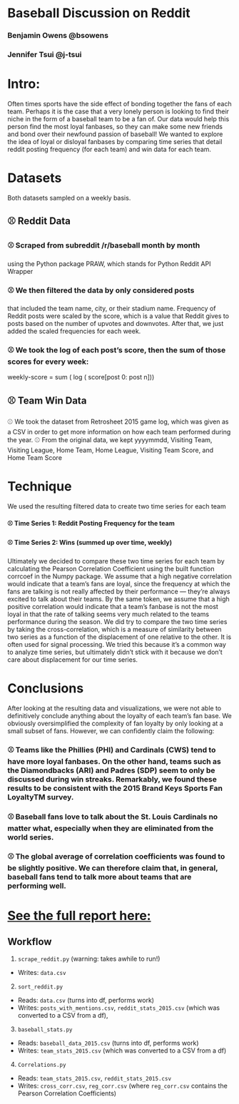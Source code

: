 # Baseball Discussion on Reddit

### Benjamin Owens @bsowens
### Jennifer Tsui @j-tsui

# Intro:

Often times sports have the side effect of bonding together the fans of each team. Perhaps it is the case that a very lonely person is looking to find their niche in the form of a baseball team to be a fan of. Our data would help this person find the most loyal fanbases, so they can make some new friends and bond over their newfound passion of baseball! We wanted to explore the idea of loyal or disloyal fanbases by comparing time series that detail reddit posting frequency (for each team) and win data for each team.

# Datasets

Both datasets sampled on a weekly basis.
## ⚾ Reddit Data
### ⚾ Scraped from subreddit /r/baseball month by month

using the Python package PRAW, which stands for
Python Reddit API Wrapper
### ⚾ We then filtered the data by only considered posts
that included the team name, city, or their stadium name. Frequency of Reddit posts were scaled by the score, which is a value that Reddit gives to posts based on the number of upvotes and downvotes. After that, we just added the scaled frequencies for each week.
### ⚾ We took the log of each post’s score, then the sum of those scores for every week:
weekly-score = sum ( log ( score[post 0: post n]))
## ⚾ Team Win Data
⚾ We took the dataset from Retrosheet 2015 game log,
which was given as a CSV in order to get more information on how each team performed during the year.
⚾ From the original data, we kept yyyymmdd, Visiting Team, Visiting League, Home Team, Home League, Visiting Team Score, and Home Team Score


# Technique
We used the resulting filtered data to create two time series for each team
#### ⚾ Time Series 1: Reddit Posting Frequency for the team 
#### ⚾ Time Series 2: Wins (summed up over time, weekly) 
Ultimately we decided to compare these two time series for each team by calculating the Pearson Correlation Coefficient using the built function corrcoef in the Numpy package. We assume that a high negative correlation would indicate that a team’s fans are loyal, since the frequency at which the fans are talking is not really affected by their performance — they’re always excited to talk about their teams. By the same token, we assume that a high positive correlation would indicate that a team’s fanbase is not the most loyal in that the rate of talking seems very much related to the teams performance during the season.
We did try to compare the two time series by taking the cross-correlation, which is a measure of similarity between two series as a function of the displacement of one relative to the other. It is often used for signal processing. We tried this because it’s a common way to analyze time series, but ultimately didn’t stick with it because we don’t care about displacement for our time series.

# Conclusions
After looking at the resulting data and visualizations, we were not able to definitively conclude anything about the loyalty of each team’s fan base. We obviously oversimplified the complexity of fan loyalty by only looking at a small subset of fans. However, we can confidently claim the following:
### ⚾ Teams like the Phillies (PHI) and Cardinals (CWS) tend to have more loyal fanbases. On the other hand, teams such as the Diamondbacks (ARI) and Padres (SDP) seem to only be discussed during win streaks. Remarkably, we found these results to be consistent with the 2015 Brand Keys Sports Fan LoyaltyTM survey.
### ⚾ Baseball fans love to talk about the St. Louis Cardinals no matter what, especially when they are eliminated from the world series.
### ⚾ The global average of correlation coefficients was found to be slightly positive. We can therefore claim that, in general, baseball fans tend to talk more about teams that are performing well.

# [See the full report here:](https://github.com/bsowens/Baseball_Discussion_on_Reddit/blob/master/report.pdf)


## Workflow

1) `scrape_reddit.py` (warning: takes awhile to run!)
 * Writes: `data.csv`
 
2) `sort_reddit.py`

 * Reads: `data.csv` (turns into df, performs work)
 * Writes: `posts_with_mentions.csv`, `reddit_stats_2015.csv` (which was converted to a CSV from a df), 
 
3) `baseball_stats.py`
 * Reads: `baseball_data_2015.csv` (turns into df, performs work)
 * Writes: `team_stats_2015.csv` (which was converted to a CSV from a df)
 
4) `Correlations.py`
 * Reads: `team_stats_2015.csv`, `reddit_stats_2015.csv`
 * Writes: `cross_corr.csv`, `reg_corr.csv` (where `reg_corr.csv` contains the Pearson Correlation Coefficients)
